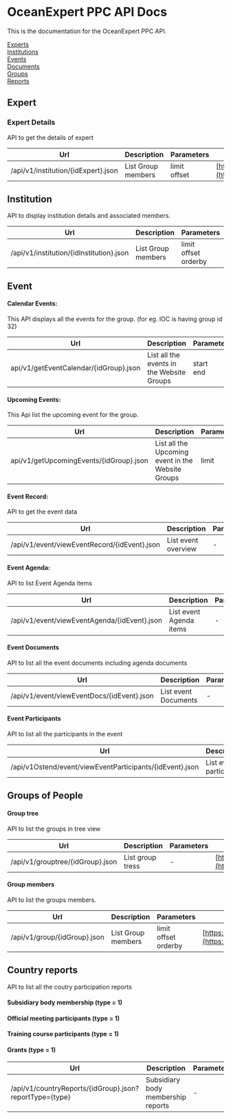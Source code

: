# OceanExpert PPC API Docs    


This is the documentation for the OceanExpert PPC API.

[Experts](#expert)    
[Institutions](#institution)    
[Events](#event)    
[Documents](#document)    
[Groups](#groups-of-people)    
[Reports](#reports)    


## Expert

### Expert Details

API to get the details of expert

Url  | Description | Parameters | Examples 
------------- | ------------- | ------------ | ----------
/api/v1/institution/{idExpert}.json  | List Group members  | limit<br/>offset  | [https://www.oceanexpert.net/api/v1/expert/27036.json](https://www.oceanexpert.net/api/v1/expert/27036.json)



## Institution

API to display institution details and associated members.

Url  | Description | Parameters | Examples 
------------- | ------------- | ------------ | ----------
/api/v1/institution/{idInstitution}.json  | List Group members  | limit<br/>offset<br />orderby  | [https://www.oceanexpert.net/api/v1/institution/6860.json](https://www.oceanexpert.net/api/v1/institution/6860.json)



## Event

#### Calendar Events:
This API displays all the events for the group. (for eg. IOC is having group id 32) 

Url  | Description | Parameters | Examples 
------------- | ------------- | ------------ | ----------
api/v1/getEventCalendar/{idGroup}.json  | List all the events in the Website Groups  | start<br/> end  | [https://www.oceanexpert.net/api/v1/getEventCalendar/32.json?start=2018-03-01&end=2018-06-30](https://www.oceanexpert.net/api/v1/getEventCalendar/32.json?start=2018-03-01&end=2018-06-30) 

#### Upcoming Events:
This Api list the upcoming event for the group.

Url  | Description | Parameters | Examples 
------------- | ------------- | ------------ | ----------
api/v1/getUpcomingEvents/{idGroup}.json  | List all the Upcoming event in the Website Groups  | limit  | [https://www.oceanexpert.net/api/v1/getUpcomingEvents/32.json](https://www.oceanexpert.net/api/v1/getUpcomingEvents/32.json)


#### Event Record:
API to get the event data
	
Url  | Description | Parameters | Examples 
------------- | ------------- | ------------ | ----------
/api/v1/event/viewEventRecord/{idEvent}.json  | List event overview  | -  | [https://www.oceanexpert.net/api/v1/event/viewEventRecord/1879.json](https://www.oceanexpert.net/api/v1/event/viewEventRecord/1879.json)

#### Event Agenda:

API to list Event Agenda items

Url  | Description | Parameters | Examples 
------------- | ------------- | ------------ | ----------
/api/v1/event/viewEventAgenda/{idEvent}.json  | List event Agenda items  | -  | [https://www.oceanexpert.net/api/v1/event/viewEventAgenda/1879.json](https://www.oceanexpert.net/api/v1/event/viewEventAgenda/1879.json)

#### Event Documents
API to list all the event documents including agenda documents

Url  | Description | Parameters | Examples 
------------- | ------------- | ------------ | ----------
/api/v1/event/viewEventDocs/{idEvent}.json  | List event Documents  | -  | [https://www.oceanexpert.net/api/v1/event/viewEventDocs/1879.json](https://www.oceanexpert.net/api/v1/event/viewEventDocs/1879.json)

#### Event Participants
API to list all the participants in the event

Url  | Description | Parameters | Examples 
------------- | ------------- | ------------ | ----------
/api/v1Ostend/event/viewEventParticipants/{idEvent}.json  | List event participants | -  | [https://www.oceanexpert.net/api/v1/event/viewEventParticipants/1879.json](https://www.oceanexpert.net/api/v1/event/viewEventParticipants/1879.json)


## Groups of People

#### Group tree
API to list the groups in tree view

Url  | Description | Parameters | Examples 
------------- | ------------- | ------------ | ----------
/api/v1/grouptree/{idGroup}.json  | List group tress  | -  | [https://www.oceanexpert.net/api/v1/grouptree/31.json](https://www.oceanexpert.net/api/v1/grouptree/31.json)

#### Group members
API to list the groups members.

Url  | Description | Parameters | Examples 
------------- | ------------- | ------------ | ----------
/api/v1/group/{idGroup}.json  | List Group members  | limit<br/>offset<br />orderby  | [https://www.oceanexpert.net/api/v1/group/31.json](https://www.oceanexpert.net/api/v1/group/31.json)


## Country reports

API to list all the coutry participation reports



#### Subsidiary body membership (type = 1)

#### Official meeting participants (type = 1)

#### Training course participants (type = 1)

#### Grants (type = 1)

Url  | Description | Parameters | Examples 
------------- | ------------- | ------------ | ----------
/api/v1/countryReports/{idGroup}.json?reportType={type}  | Subsidiary body membership reports  | -  | [https://www.oceanexpert.net/api/v1/countryReports/46.json?reportType=1 ](https://www.oceanexpert.net/api/v1/countryReports/46.json?reportType=1)

